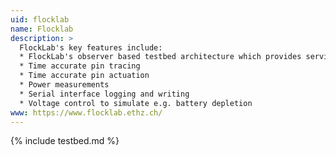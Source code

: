```yaml
---
uid: flocklab
name: Flocklab
description: >
  FlockLab's key features include:
  * FlockLab's observer based testbed architecture which provides services for detailed testing of sensor nodes:
  * Time accurate pin tracing
  * Time accurate pin actuation
  * Power measurements
  * Serial interface logging and writing
  * Voltage control to simulate e.g. battery depletion
www: https://www.flocklab.ethz.ch/
---
```


{% include testbed.md %}
